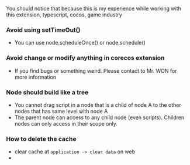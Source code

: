 You should notice that because this is my experience while working with this extension, typescript, cocos, game industry
### Avoid using setTimeOut()
- You can use node.scheduleOnce() or node.schedule()
### Avoid change or modify anything in corecos extension
- If you find bugs or something weird. Please contact to Mr. WON for more information
### Node should build like a tree 
- You cannot drag script in a node that is a child of node A to the other nodes that has same level with node A
- The parent node can access to any child node (even scripts). Children nodes can only access in their scope only.
### How to delete the cache
- clear cache at `application -> clear data` on web
- 


